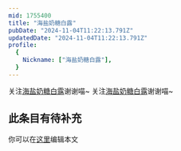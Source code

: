 ```yaml
---
mid: 1755400
title: "海盐奶糖白露"
pubDate: "2024-11-04T11:22:13.791Z"
updatedDate: "2024-11-04T11:22:13.791Z"
profile:
  {
    Nickname: ["海盐奶糖白露"],
  }
---
```


关注[海盐奶糖白露](https://space.bilibili.com/1755400)谢谢喵~ 关注[海盐奶糖白露](https://space.bilibili.com/1755400)谢谢喵~

## 此条目有待补充
你可以在[这里](https://github.com/Yuhanawa/VTuber.ICU/edit/master/src/content/v/海盐奶糖白露/index.md)编辑本文
